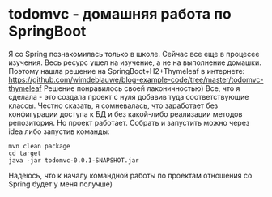 # todomvc - домашняя работа по SpringBoot

Я со Spring познакомилась только в школе. Сейчас все еще в процесее изучения. Весь ресурс ушел на изучение, 
а не на выполнение домашки. Поэтому нашла решение на SpringBoot+H2+Thymeleaf в интернете:
https://github.com/wimdeblauwe/blog-example-code/tree/master/todomvc-thymeleaf
Решение понравилось своей лаконичностью) Все, что я сделала - это создала проект с нуля добавив туда соответствующие классы.
Честно сказать, я сомневалась, что заработает без конфигурации доступа к БД и без какой-либо реализации методов репозитория.
Но проект работает.
Собрать и запустить можно через idea либо запустив команды:
```
mvn clean package
cd target
java -jar todomvc-0.0.1-SNAPSHOT.jar
```
Надеюсь, что к началу командной работы по проектам отношения со Spring будет у меня получше)

